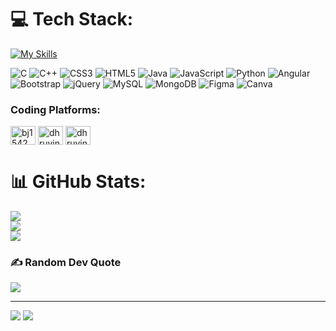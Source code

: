 # 💻 Tech Stack:
[![My Skills](https://skillicons.dev/icons?i=c,cpp,html,css,js,java,python,angular,bootstap,jquery,mysql,mongodb,figma,canva)](https://skillicons.dev)

![C](https://img.shields.io/badge/c-%2300599C.svg?style=for-the-badge&logo=c&logoColor=white) ![C++](https://img.shields.io/badge/c++-%2300599C.svg?style=for-the-badge&logo=c%2B%2B&logoColor=white) ![CSS3](https://img.shields.io/badge/css3-%231572B6.svg?style=for-the-badge&logo=css3&logoColor=white) ![HTML5](https://img.shields.io/badge/html5-%23E34F26.svg?style=for-the-badge&logo=html5&logoColor=white) ![Java](https://img.shields.io/badge/java-%23ED8B00.svg?style=for-the-badge&logo=java&logoColor=white) ![JavaScript](https://img.shields.io/badge/javascript-%23323330.svg?style=for-the-badge&logo=javascript&logoColor=%23F7DF1E) ![Python](https://img.shields.io/badge/python-3670A0?style=for-the-badge&logo=python&logoColor=ffdd54) ![Angular](https://img.shields.io/badge/angular-%23DD0031.svg?style=for-the-badge&logo=angular&logoColor=white)  ![Bootstrap](https://img.shields.io/badge/bootstrap-%23563D7C.svg?style=for-the-badge&logo=bootstrap&logoColor=white) ![jQuery](https://img.shields.io/badge/jquery-%230769AD.svg?style=for-the-badge&logo=jquery&logoColor=white) ![MySQL](https://img.shields.io/badge/mysql-%2300f.svg?style=for-the-badge&logo=mysql&logoColor=white) ![MongoDB](https://img.shields.io/badge/MongoDB-%234ea94b.svg?style=for-the-badge&logo=mongodb&logoColor=white) 	![Figma](https://img.shields.io/badge/figma-%23F24E1E.svg?style=for-the-badge&logo=figma&logoColor=white) ![Canva](https://img.shields.io/badge/Canva-%2300C4CC.svg?style=for-the-badge&logo=Canva&logoColor=white)
<h3 align="left">Coding Platforms:</h3>
<p align="left">
<a href="https://www.hackerrank.com/bj1542" target="blank"><img align="center" src="https://raw.githubusercontent.com/rahuldkjain/github-profile-readme-generator/master/src/images/icons/Social/hackerrank.svg" alt="bj1542" height="30" width="40" /></a>
<a href="https://www.leetcode.com/dhruvinkumar_bhatt11" target="blank"><img align="center" src="https://raw.githubusercontent.com/rahuldkjain/github-profile-readme-generator/master/src/images/icons/Social/leet-code.svg" alt="dhruvinkumar_bhatt11" height="30" width="40" /></a>
<a href="https://auth.geeksforgeeks.org/user/dhruvinbhatt11" target="blank"><img align="center" src="https://raw.githubusercontent.com/rahuldkjain/github-profile-readme-generator/master/src/images/icons/Social/geeks-for-geeks.svg" alt="dhruvinbhatt11" height="30" width="40" /></a>
</p>

# 📊 GitHub Stats:
![](https://github-readme-stats.vercel.app/api?username=dhruvinkumar&theme=dark&hide_border=false&include_all_commits=false&count_private=false)<br/>
![](https://github-readme-streak-stats.herokuapp.com/?user=dhruvinkumar&theme=dark&hide_border=false)<br/>
![](https://github-readme-stats.vercel.app/api/top-langs/?username=dhruvinkumar&theme=dark&hide_border=false&include_all_commits=false&count_private=false&layout=compact)

### ✍️ Random Dev Quote
![](https://quotes-github-readme.vercel.app/api?type=horizontal&theme=radical)

---
![](https://visitcount.itsvg.in/api?id=dhruvinkumar&icon=0&color=0)
![](https://github-readme-activity-graph.cyclic.app/graph?username=dhruvinkumar&theme=nightowl)
<!-- Proudly created with GPRM ( https://gprm.itsvg.in ) -->
